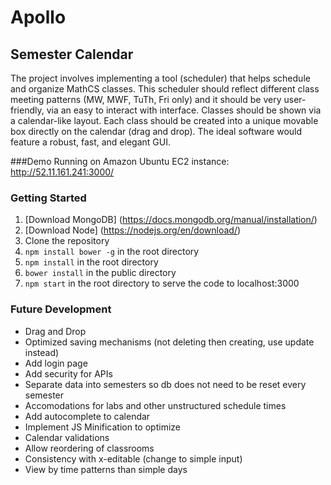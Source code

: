# Apollo
## Semester Calendar 
The project involves implementing a tool (scheduler) that helps schedule and organize MathCS classes. This scheduler should reflect different class meeting patterns (MW, MWF, TuTh, Fri only) and it should be very user-friendly, via an easy to interact with interface. Classes should be shown via a calendar-like layout. Each class should be created into a unique movable box directly on the calendar (drag and drop). The ideal software would feature a robust, fast, and elegant GUI.


###Demo 
Running on Amazon Ubuntu EC2 instance: 
http://52.11.161.241:3000/

### Getting Started
1. [Download MongoDB] (https://docs.mongodb.org/manual/installation/)
2. [Download Node]  (https://nodejs.org/en/download/)
3. Clone the repository 
4. ```npm install bower -g``` in the root directory
5.  ```npm install``` in the root directory
6.  ```bower install``` in the public directory 
7. ```npm start``` in the root directory to serve the code to localhost:3000

### Future Development

- Drag and Drop
- Optimized saving mechanisms (not deleting then creating, use update instead)
- Add login page
- Add security for APIs
- Separate data into semesters so db does not need to be reset every semester
- Accomodations for labs and other unstructured schedule times
- Add autocomplete to calendar
- Implement JS Minification to optimize
- Calendar validations
- Allow reordering of classrooms
- Consistency with x-editable (change to simple input)
- View by time patterns than simple days
